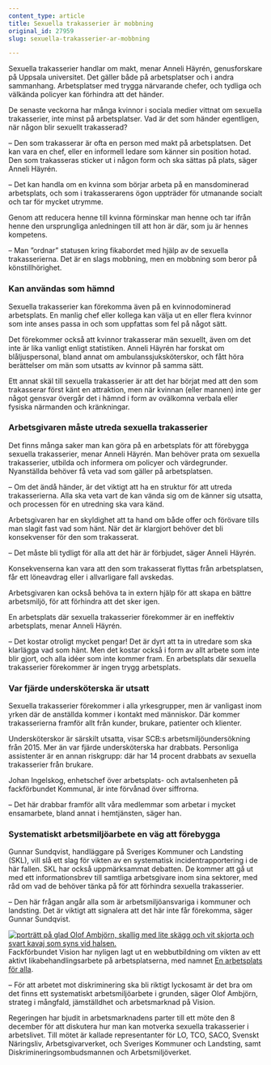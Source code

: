 ```yaml
---
content_type: article
title: Sexuella trakasserier är mobbning
original_id: 27959
slug: sexuella-trakasserier-ar-mobbning

---
```


Sexuella trakasserier handlar om makt, menar Anneli Häyrén, genusforskare på Uppsala universitet. Det gäller både på arbetsplatser och i andra sammanhang. Arbetsplatser med trygga närvarande chefer, och tydliga och välkända policyer kan förhindra att det händer.

De senaste veckorna har många kvinnor i sociala medier vittnat om sexuella trakasserier, inte minst på arbetsplatser. Vad är det som händer egentligen, när någon blir sexuellt trakasserad?

– Den som trakasserar är ofta en person med makt på arbetsplatsen. Det kan vara en chef, eller en informell ledare som känner sin position hotad. Den som trakasseras sticker ut i någon form och ska sättas på plats, säger Anneli Häyrén.

– Det kan handla om en kvinna som börjar arbeta på en mansdominerad arbetsplats, och som i trakasserarens ögon uppträder för utmanande socialt och tar för mycket utrymme.

Genom att reducera henne till kvinna förminskar man henne och tar ifrån henne den ursprungliga anledningen till att hon är där, som ju är hennes kompetens.

– Man ”ordnar” statusen kring fikabordet med hjälp av de sexuella trakasserierna. Det är en slags mobbning, men en mobbning som beror på könstillhörighet.

### Kan användas som hämnd

Sexuella trakasserier kan förekomma även på en kvinnodominerad arbetsplats. En manlig chef eller kollega kan välja ut en eller flera kvinnor som inte anses passa in och som uppfattas som fel på något sätt.

Det förekommer också att kvinnor trakasserar män sexuellt, även om det inte är lika vanligt enligt statistiken. Anneli Häyrén har forskat om blåljuspersonal, bland annat om ambulanssjuksköterskor, och fått höra berättelser om män som utsatts av kvinnor på samma sätt.

Ett annat skäl till sexuella trakasserier är att det har börjat med att den som trakasserar först känt en attraktion, men när kvinnan (eller mannen) inte ger något gensvar övergår det i hämnd i form av ovälkomna verbala eller fysiska närmanden och kränkningar.

### Arbetsgivaren måste utreda sexuella trakasserier

Det finns många saker man kan göra på en arbetsplats för att förebygga sexuella trakasserier, menar Anneli Häyrén. Man behöver prata om sexuella trakasserier, utbilda och informera om policyer och värdegrunder. Nyanställda behöver få veta vad som gäller på arbetsplatsen.

– Om det ändå händer, är det viktigt att ha en struktur för att utreda trakasserierna. Alla ska veta vart de kan vända sig om de känner sig utsatta, och processen för en utredning ska vara känd.

Arbetsgivaren har en skyldighet att ta hand om både offer och förövare tills man slagit fast vad som hänt. När det är klargjort behöver det bli konsekvenser för den som trakasserat.

– Det måste bli tydligt för alla att det här är förbjudet, säger Anneli Häyrén.

Konsekvenserna kan vara att den som trakasserat flyttas från arbetsplatsen, får ett löneavdrag eller i allvarligare fall avskedas.

Arbetsgivaren kan också behöva ta in extern hjälp för att skapa en bättre arbetsmiljö, för att förhindra att det sker igen.

En arbetsplats där sexuella trakasserier förekommer är en ineffektiv arbetsplats, menar Anneli Häyrén.

– Det kostar otroligt mycket pengar! Det är dyrt att ta in utredare som ska klarlägga vad som hänt. Men det kostar också i form av allt arbete som inte blir gjort, och alla idéer som inte kommer fram. En arbetsplats där sexuella trakasserier förekommer är ingen trygg arbetsplats.

### Var fjärde undersköterska är utsatt

Sexuella trakasserier förekommer i alla yrkesgrupper, men är vanligast inom yrken där de anställda kommer i kontakt med människor. Där kommer trakasserierna framför allt från kunder, brukare, patienter och klienter.

Undersköterskor är särskilt utsatta, visar SCB:s arbetsmiljöundersökning från 2015. Mer än var fjärde undersköterska har drabbats. Personliga assistenter är en annan riskgrupp: där har 14 procent drabbats av sexuella trakasserier från brukare.

Johan Ingelskog, enhetschef över arbetsplats- och avtalsenheten på fackförbundet Kommunal, är inte förvånad över siffrorna.

– Det här drabbar framför allt våra medlemmar som arbetar i mycket ensamarbete, bland annat i hemtjänsten, säger han.

### Systematiskt arbetsmiljöarbete en väg att förebygga

Gunnar Sundqvist, handläggare på Sveriges Kommuner och Landsting (SKL), vill slå ett slag för vikten av en systematisk incidentrapportering i de här fallen. SKL har också uppmärksammat debatten. De kommer att gå ut med ett informationsbrev till samtliga arbetsgivare inom sina sektorer, med råd om vad de behöver tänka på för att förhindra sexuella trakasserier.

– Den här frågan angår alla som är arbetsmiljöansvariga i kommuner och landsting. Det är viktigt att signalera att det här inte får förekomma, säger Gunnar Sundqvist.

[![porträtt på glad Olof Ambjörn, skallig med lite skägg och vit skjorta och svart kavaj som syns vid halsen. ](https://www.suntarbetsliv.se/wp-content/uploads/2017/10/200x220-olof-ambjorn.jpg)](https://www.suntarbetsliv.se/wp-content/uploads/2017/10/200x220-olof-ambjorn.jpg)Fackförbundet Vision har nyligen lagt ut en webbutbildning om vikten av ett aktivt likabehandlingsarbete på arbetsplatserna, med namnet [En arbetsplats för alla](http://enarbetsplatsforalla.se/).

– För att arbetet mot diskriminering ska bli riktigt lyckosamt är det bra om det finns ett systematiskt arbetsmiljöarbete i grunden, säger Olof Ambjörn, strateg i mångfald, jämställdhet och arbetsmarknad på Vision.

Regeringen har bjudit in arbetsmarknadens parter till ett möte den 8 december för att diskutera hur man kan motverka sexuella trakasserier i arbetslivet. Till mötet är kallade representanter för LO, TCO, SACO, Svenskt Näringsliv, Arbetsgivarverket, och Sveriges Kommuner och Landsting, samt Diskrimineringsombudsmannen och Arbetsmiljöverket.

